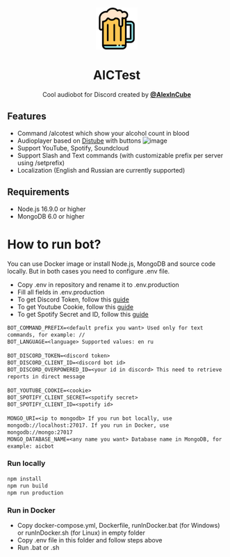 <p align="center">
    <img width="96" src="src/logo.png" alt="BotLogo">
</p>
<h1 align="center">AICTest</h1>
<p align="center">
Cool audiobot for Discord created by <a href="https://vk.com/alexincube"><b>@AlexInCube</b></a></p>

## Features
- Command /alcotest which show your alcohol count in blood
- Audioplayer based on [Distube](https://github.com/skick1234/DisTube) with buttons ![image](https://i.imgur.com/zqQ6ViY.png)
- Support YouTube, Spotify, Soundcloud
- Support Slash and Text commands (with customizable prefix per server using /setprefix)
- Localization (English and Russian are currently supported)

## Requirements
- Node.js 16.9.0 or higher
- MongoDB 6.0 or higher

# How to run bot?
You can use Docker image or install Node.js, MongoDB and source code locally.
But in both cases you need to configure .env file.

- Copy .env in repository and rename it to .env.production
- Fill all fields in .env.production
- To get Discord Token, follow this [guide](https://discordjs.guide/preparations/setting-up-a-bot-application.html#creating-your-bot)
- To get Youtube Cookie, follow this [guide](https://www.youtube.com/watch?v=iQnpef9LgVM)
- To get Spotify Secret and ID, follow this [guide](https://stevesie.com/docs/pages/spotify-client-id-secret-developer-api)

```
BOT_COMMAND_PREFIX=<default prefix you want> Used only for text commands, for example: //
BOT_LANGUAGE=<language> Supported values: en ru

BOT_DISCORD_TOKEN=<discord token>
BOT_DISCORD_CLIENT_ID=<discord bot id>
BOT_DISCORD_OVERPOWERED_ID=<your id in discord> This need to retrieve reports in direct message

BOT_YOUTUBE_COOKIE=<cookie> 
BOT_SPOTIFY_CLIENT_SECRET=<spotify secret>
BOT_SPOTIFY_CLIENT_ID=<spotify id>

MONGO_URI=<ip to mongodb> If you run bot locally, use mongodb://localhost:27017. If you run in Docker, use mongodb://mongo:27017
MONGO_DATABASE_NAME=<any name you want> Database name in MongoDB, for example: aicbot
```

### Run locally
```npm
npm install
npm run build
npm run production
```
### Run in Docker
- Copy docker-compose.yml, Dockerfile, runInDocker.bat (for Windows) or runInDocker.sh (for Linux) in empty folder
- Copy .env file in this folder and follow steps above
- Run .bat or .sh
